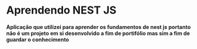 <h1>Aprendendo NEST JS</h1>
<h4>Aplicação que utilizei para aprender os fundamentos de nest js portanto não é um projeto em si desenvolvido a fim de portifólio mas sim a fim de guardar o conhecimento</h4>

